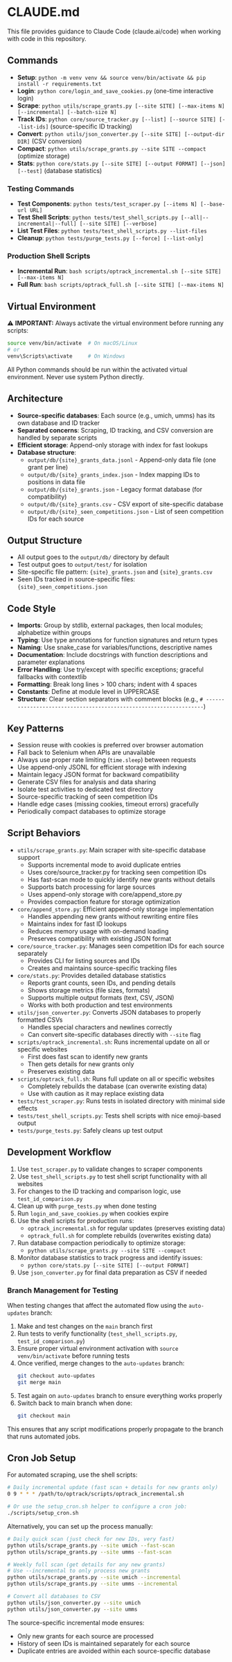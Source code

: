 # CLAUDE.md

This file provides guidance to Claude Code (claude.ai/code) when working with code in this repository.

## Commands
- **Setup**: `python -m venv venv && source venv/bin/activate && pip install -r requirements.txt`
- **Login**: `python core/login_and_save_cookies.py` (one-time interactive login)
- **Scrape**: `python utils/scrape_grants.py [--site SITE] [--max-items N] [--incremental] [--batch-size N]`
- **Track IDs**: `python core/source_tracker.py [--list] [--source SITE] [--list-ids]` (source-specific ID tracking)
- **Convert**: `python utils/json_converter.py [--site SITE] [--output-dir DIR]` (CSV conversion)
- **Compact**: `python utils/scrape_grants.py --site SITE --compact` (optimize storage)
- **Stats**: `python core/stats.py [--site SITE] [--output FORMAT] [--json] [--test]` (database statistics)

### Testing Commands
- **Test Components**: `python tests/test_scraper.py [--items N] [--base-url URL]`
- **Test Shell Scripts**: `python tests/test_shell_scripts.py [--all|--incremental|--full] [--site SITE] [--verbose]`
- **List Test Files**: `python tests/test_shell_scripts.py --list-files`
- **Cleanup**: `python tests/purge_tests.py [--force] [--list-only]`

### Production Shell Scripts
- **Incremental Run**: `bash scripts/optrack_incremental.sh [--site SITE] [--max-items N]`
- **Full Run**: `bash scripts/optrack_full.sh [--site SITE] [--max-items N]`

## Virtual Environment
⚠️ **IMPORTANT:** Always activate the virtual environment before running any scripts:
```bash
source venv/bin/activate  # On macOS/Linux
# or
venv\Scripts\activate     # On Windows
```

All Python commands should be run within the activated virtual environment. Never use system Python directly.

## Architecture
- **Source-specific databases**: Each source (e.g., umich, umms) has its own database and ID tracker
- **Separated concerns**: Scraping, ID tracking, and CSV conversion are handled by separate scripts
- **Efficient storage**: Append-only storage with index for fast lookups
- **Database structure**:
  - `output/db/{site}_grants_data.jsonl` - Append-only data file (one grant per line)
  - `output/db/{site}_grants_index.json` - Index mapping IDs to positions in data file
  - `output/db/{site}_grants.json` - Legacy format database (for compatibility)
  - `output/db/{site}_grants.csv` - CSV export of site-specific database
  - `output/db/{site}_seen_competitions.json` - List of seen competition IDs for each source

## Output Structure
- All output goes to the `output/db/` directory by default
- Test output goes to `output/test/` for isolation
- Site-specific file pattern: `{site}_grants.json` and `{site}_grants.csv`
- Seen IDs tracked in source-specific files: `{site}_seen_competitions.json`

## Code Style
- **Imports**: Group by stdlib, external packages, then local modules; alphabetize within groups
- **Typing**: Use type annotations for function signatures and return types
- **Naming**: Use snake_case for variables/functions, descriptive names
- **Documentation**: Include docstrings with function descriptions and parameter explanations
- **Error Handling**: Use try/except with specific exceptions; graceful fallbacks with contextlib
- **Formatting**: Break long lines > 100 chars; indent with 4 spaces
- **Constants**: Define at module level in UPPERCASE
- **Structure**: Clear section separators with comment blocks (e.g., `# ------------------------------------------------------------------`)

## Key Patterns
- Session reuse with cookies is preferred over browser automation
- Fall back to Selenium when APIs are unavailable
- Always use proper rate limiting (`time.sleep`) between requests
- Use append-only JSONL for efficient storage with indexing
- Maintain legacy JSON format for backward compatibility
- Generate CSV files for analysis and data sharing
- Isolate test activities to dedicated test directory
- Source-specific tracking of seen competition IDs
- Handle edge cases (missing cookies, timeout errors) gracefully
- Periodically compact databases to optimize storage

## Script Behaviors
- `utils/scrape_grants.py`: Main scraper with site-specific database support
  - Supports incremental mode to avoid duplicate entries
  - Uses core/source_tracker.py for tracking seen competition IDs
  - Has fast-scan mode to quickly identify new grants without details
  - Supports batch processing for large sources
  - Uses append-only storage with core/append_store.py
  - Provides compaction feature for storage optimization
- `core/append_store.py`: Efficient append-only storage implementation
  - Handles appending new grants without rewriting entire files
  - Maintains index for fast ID lookups
  - Reduces memory usage with on-demand loading
  - Preserves compatibility with existing JSON format
- `core/source_tracker.py`: Manages seen competition IDs for each source separately
  - Provides CLI for listing sources and IDs
  - Creates and maintains source-specific tracking files
- `core/stats.py`: Provides detailed database statistics
  - Reports grant counts, seen IDs, and pending details
  - Shows storage metrics (file sizes, formats)
  - Supports multiple output formats (text, CSV, JSON)
  - Works with both production and test environments
- `utils/json_converter.py`: Converts JSON databases to properly formatted CSVs
  - Handles special characters and newlines correctly
  - Can convert site-specific databases directly with `--site` flag
- `scripts/optrack_incremental.sh`: Runs incremental update on all or specific websites
  - First does fast scan to identify new grants
  - Then gets details for new grants only
  - Preserves existing data
- `scripts/optrack_full.sh`: Runs full update on all or specific websites
  - Completely rebuilds the database (can overwrite existing data)
  - Use with caution as it may replace existing data
- `tests/test_scraper.py`: Runs tests in isolated directory with minimal side effects
- `tests/test_shell_scripts.py`: Tests shell scripts with nice emoji-based output
- `tests/purge_tests.py`: Safely cleans up test output

## Development Workflow
1. Use `test_scraper.py` to validate changes to scraper components
2. Use `test_shell_scripts.py` to test shell script functionality with all websites
3. For changes to the ID tracking and comparison logic, use `test_id_comparison.py`
4. Clean up with `purge_tests.py` when done testing
5. Run `login_and_save_cookies.py` when cookies expire
6. Use the shell scripts for production runs:
   - `optrack_incremental.sh` for regular updates (preserves existing data)
   - `optrack_full.sh` for complete rebuilds (overwrites existing data)
7. Run database compaction periodically to optimize storage:
   - `python utils/scrape_grants.py --site SITE --compact`
8. Monitor database statistics to track progress and identify issues:
   - `python core/stats.py [--site SITE] [--output FORMAT]`
9. Use `json_converter.py` for final data preparation as CSV if needed

### Branch Management for Testing
When testing changes that affect the automated flow using the `auto-updates` branch:

1. Make and test changes on the `main` branch first
2. Run tests to verify functionality (`test_shell_scripts.py`, `test_id_comparison.py`)
3. Ensure proper virtual environment activation with `source venv/bin/activate` before running tests
4. Once verified, merge changes to the `auto-updates` branch:
   ```bash
   git checkout auto-updates
   git merge main
   ```
5. Test again on `auto-updates` branch to ensure everything works properly
6. Switch back to main branch when done:
   ```bash
   git checkout main
   ```

This ensures that any script modifications properly propagate to the branch that runs automated jobs.

## Cron Job Setup
For automated scraping, use the shell scripts:

```bash
# Daily incremental update (fast scan + details for new grants only)
0 9 * * * /path/to/optrack/scripts/optrack_incremental.sh

# Or use the setup_cron.sh helper to configure a cron job:
./scripts/setup_cron.sh
```

Alternatively, you can set up the process manually:

```bash
# Daily quick scan (just check for new IDs, very fast)
python utils/scrape_grants.py --site umich --fast-scan
python utils/scrape_grants.py --site umms --fast-scan

# Weekly full scan (get details for any new grants)
# Use --incremental to only process new grants
python utils/scrape_grants.py --site umich --incremental
python utils/scrape_grants.py --site umms --incremental

# Convert all databases to CSV
python utils/json_converter.py --site umich
python utils/json_converter.py --site umms
```

The source-specific incremental mode ensures:
- Only new grants for each source are processed
- History of seen IDs is maintained separately for each source
- Duplicate entries are avoided within each source-specific database